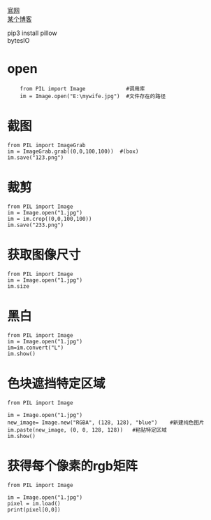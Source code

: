 [官网](https://pillow.readthedocs.io/en/5.2.x/)  
[某个博客](https://blog.csdn.net/zhangziju/article/details/79123275)  

pip3 install pillow  
bytesIO


# open
```
    from PIL import Image             #调用库
    im = Image.open("E:\mywife.jpg")  #文件存在的路径
```
# 截图
```
from PIL import ImageGrab
im = ImageGrab.grab((0,0,100,100))  #(box)
im.save("123.png")
```
# 裁剪
```
from PIL import Image
im = Image.open("1.jpg")
im = im.crop((0,0,100,100))
im.save("233.png")
```
# 获取图像尺寸
```
from PIL import Image
im = Image.open("1.jpg")
im.size
```
# 黑白
```
from PIL import Image
im = Image.open("1.jpg")
im=im.convert("L")
im.show()
```    
# 色块遮挡特定区域

```
from PIL import Image

im = Image.open("1.jpg")
new_image= Image.new("RGBA", (128, 128), "blue")    #新建纯色图片
im.paste(new_image, (0, 0, 128, 128))   #粘贴特定区域
im.show()
```
# 获得每个像素的rgb矩阵

```
from PIL import Image

im = Image.open("1.jpg")
pixel = im.load()
print(pixel[0,0])
```
